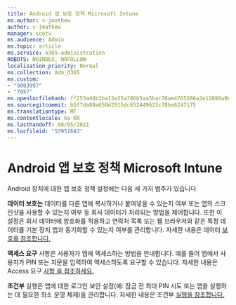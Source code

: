 ```yaml
---
title: Android 앱 보호 정책 Microsoft Intune
ms.author: v-jmathew
author: v-jmathew
manager: scotv
ms.audience: Admin
ms.topic: article
ms.service: o365-administration
ROBOTS: NOINDEX, NOFOLLOW
localization_priority: Normal
ms.collection: Adm_O365
ms.custom:
- "9003997"
- "7057"
ms.openlocfilehash: ff253ad4b2ba12e25a786b5aa5bac76ae4765206a2e12880a0673ce5fcbf30c2
ms.sourcegitcommit: b5f7da89a650d2915dc652449623c78be6247175
ms.translationtype: MT
ms.contentlocale: ko-KR
ms.lasthandoff: 08/05/2021
ms.locfileid: "53951643"
---
```

# <a name="android-app-protection-policy-settings-in-microsoft-intune"></a>Android 앱 보호 정책 Microsoft Intune

Android 장치에 대한 앱 보호 정책 설정에는 다음 세 가지 범주가 있습니다.

**데이터 보호는** 데이터를 다른 앱에 복사하거나 붙여넣을 수 있는지 여부 또는 앱의 스크린샷을 사용할 수 있는지 여부 등 회사 데이터가 처리되는 방법을 제어합니다. 또한 이 설정은 회사 데이터에 암호화를 적용하고 연락처 목록 또는 웹 브라우저와 같은 특정 데이터를 기본 장치 앱과 동기화할 수 있는지 여부를 관리합니다. 자세한 내용은 데이터 [보호를 참조합니다.](https://go.microsoft.com/fwlink/?linkid=2135259)

**액세스 요구** 사항은 사용자가 앱에 액세스하는 방법을 안내합니다. 예를 들어 앱에서 사용자가 PIN 또는 지문을 입력하여 액세스하도록 요구할 수 있습니다. 자세한 내용은 Access 요구 [사항 을 참조하세요.](https://go.microsoft.com/fwlink/?linkid=2135260)

**조건부** 실행은 앱에 대한 로그인 보안 설정(예: 잠금 전 최대 PIN 시도 또는 앱을 실행하는 데 필요한 최소 운영 체제)을 관리합니다. 자세한 내용은 조건부 [실행을 참조합니다.](https://go.microsoft.com/fwlink/?linkid=2135507)
